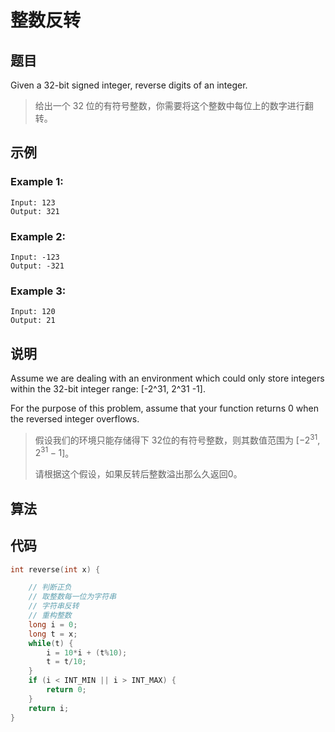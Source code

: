 # 整数反转

## 题目

Given a 32-bit signed integer, reverse digits of an integer.

> 给出一个 32 位的有符号整数，你需要将这个整数中每位上的数字进行翻转。



## 示例

### Example 1:

```
Input: 123
Output: 321
```



### Example 2:

```
Input: -123
Output: -321
```



### Example 3:

```
Input: 120
Output: 21
```



## 说明

Assume we are dealing with an environment which could only store integers within the 32-bit integer range: [-2^31, 2^31 -1].

For the purpose of this problem, assume that your function returns 0 when the reversed integer overflows.

> 假设我们的环境只能存储得下 32位的有符号整数，则其数值范围为 [$-2^31, 2^31-1$]。
>
> 请根据这个假设，如果反转后整数溢出那么久返回0。



## 算法





## 代码

```c
int reverse(int x) {

    // 判断正负
    // 取整数每一位为字符串
    // 字符串反转
    // 重构整数
    long i = 0;
    long t = x;
    while(t) {
        i = 10*i + (t%10);
        t = t/10;
    }
    if (i < INT_MIN || i > INT_MAX) {
        return 0;
    }
    return i;
}

```

